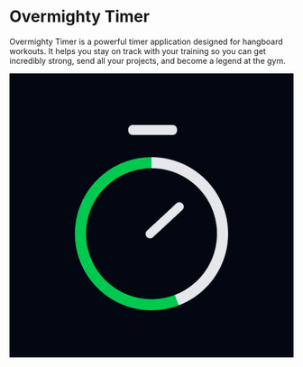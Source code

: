 # Overmighty Timer

Overmighty Timer is a powerful timer application designed for hangboard workouts. It helps you stay on track with your training so you can get incredibly strong, send all your projects, and become a legend at the gym.

![logo.jpeg](public/icon-512.png)


